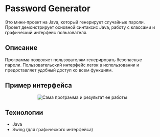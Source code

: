 # Password Generator

Это мини-проект на Java, который генерирует случайные пароли. Проект демонстрирует основной синтаксис Java, работу с классами и графический интерфейс пользователя.

## Описание

Программа позволяет пользователям генерировать безопасные пароли. Пользовательский интерфейс легок в использовании и предоставляет удобный доступ ко всем функциям.
## Пример интерфейса

<p align="center"> <image src="/screen.png" alt="Сама программа и результат ее работы"> </p>

## Технологии

- Java
- Swing (для графического интерфейса)

